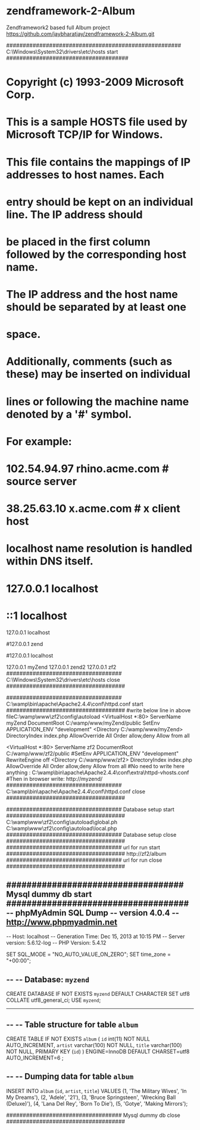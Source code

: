 zendframework-2-Album
=====================

Zendframework2 based full Album project
https://github.com/jaybharatjay/zendframework-2-Album.git

##################################################### C:\Windows\System32\drivers\etc\hosts start #####################################
# Copyright (c) 1993-2009 Microsoft Corp.
#
# This is a sample HOSTS file used by Microsoft TCP/IP for Windows.
#
# This file contains the mappings of IP addresses to host names. Each
# entry should be kept on an individual line. The IP address should
# be placed in the first column followed by the corresponding host name.
# The IP address and the host name should be separated by at least one
# space.
#
# Additionally, comments (such as these) may be inserted on individual
# lines or following the machine name denoted by a '#' symbol.
#
# For example:
#
#      102.54.94.97     rhino.acme.com          # source server
#       38.25.63.10     x.acme.com              # x client host

# localhost name resolution is handled within DNS itself.
#	127.0.0.1       localhost
#	::1             localhost

127.0.0.1       localhost

#127.0.0.1       zend

#127.0.0.1       localhost

 127.0.0.1      myZend
 127.0.0.1      zend2
127.0.0.1      zf2
################################### C:\Windows\System32\drivers\etc\hosts  close ####################################


################################### C:\wamp\bin\apache\Apache2.4.4\conf\httpd.conf start  ####################################
#write below line in above fileC:\wamp\www\zf2\config\autoload
<VirtualHost *:80>
     ServerName myZend
     DocumentRoot C:/wamp/www/myZend/public
     SetEnv APPLICATION_ENV "development"
     <Directory C:/wamp/www/myZend>
         DirectoryIndex index.php
         AllowOverride All
         Order allow,deny
         Allow from all
     </Directory>
 </VirtualHost>
 
 
 <VirtualHost *:80>
     ServerName zf2
     DocumentRoot C:/wamp/www/zf2/public
     #SetEnv APPLICATION_ENV "development"
	     RewriteEngine off
     <Directory C:/wamp/www/zf2>
         DirectoryIndex index.php
         AllowOverride All
         Order allow,deny
         Allow from all
     </Directory>
 </VirtualHost>
 #No need to write here anything : C:\wamp\bin\apache\Apache2.4.4\conf\extra\httpd-vhosts.conf
 #Then in browser write: http://myzend/
 ################################### C:\wamp\bin\apache\Apache2.4.4\conf\httpd.conf close  ####################################
 
 ################################### Database setup start  ####################################
 C:\wamp\www\zf2\config\autoload\global.ph
 C:\wamp\www\zf2\config\autoload\local.php
 ################################### Database setup close  ####################################
 ################################### url for run start  ####################################
 http://zf2/album
 ################################### url for run close  ####################################
 
 ################################### Mysql dummy db start  ####################################
 -- phpMyAdmin SQL Dump
-- version 4.0.4
-- http://www.phpmyadmin.net
--
-- Host: localhost
-- Generation Time: Dec 15, 2013 at 10:15 PM
-- Server version: 5.6.12-log
-- PHP Version: 5.4.12

SET SQL_MODE = "NO_AUTO_VALUE_ON_ZERO";
SET time_zone = "+00:00";

--
-- Database: `myzend`
--
CREATE DATABASE IF NOT EXISTS `myzend` DEFAULT CHARACTER SET utf8 COLLATE utf8_general_ci;
USE `myzend`;

-- --------------------------------------------------------

--
-- Table structure for table `album`
--

CREATE TABLE IF NOT EXISTS `album` (
  `id` int(11) NOT NULL AUTO_INCREMENT,
  `artist` varchar(100) NOT NULL,
  `title` varchar(100) NOT NULL,
  PRIMARY KEY (`id`)
) ENGINE=InnoDB  DEFAULT CHARSET=utf8 AUTO_INCREMENT=6 ;

--
-- Dumping data for table `album`
--

INSERT INTO `album` (`id`, `artist`, `title`) VALUES
(1, 'The  Military  Wives', 'In  My  Dreams'),
(2, 'Adele', '21'),
(3, 'Bruce  Springsteen', 'Wrecking Ball (Deluxe)'),
(4, 'Lana  Del  Rey', 'Born  To  Die'),
(5, 'Gotye', 'Making  Mirrors');

 ################################### Mysql dummy db close  ####################################
